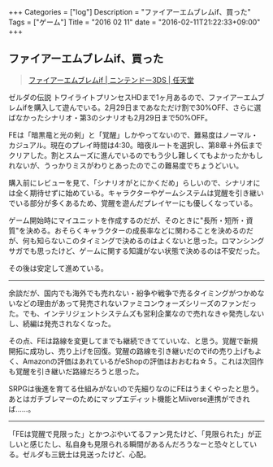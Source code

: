 +++
Categories = ["log"]
Description = "ファイアーエムブレムif、買った"
Tags = ["ゲーム"]
Title = "2016 02 11"
date = "2016-02-11T21:22:33+09:00"
+++

## ファイアーエムブレムif、買った
> [ファイアーエムブレムif | ニンテンドー3DS | 任天堂](https://www.nintendo.co.jp/3ds/bfwj/)

ゼルダの伝説 トワイライトプリンセスHDまで1ヶ月あるので、ファイアーエムブレムifを購入して遊んでいる。2月29日まであなただけ割で30%OFF、さらに選ばなかったシナリオ・第3のシナリオも2月29日まで50%OFF。

FEは「暗黒竜と光の剣」と「覚醒」しかやってないので、難易度はノーマル・カジュアル。現在のプレイ時間は4:30。暗夜ルートを選択し、第8章＋外伝までクリアした。割とスムーズに進んでいるのでもう少し難しくてもよかったかもしれないが、うっかりミスがわりとあったのでこの難易度でちょうどいい。

購入前にレビューを見て、「シナリオがとにかくだめ」らしいので、シナリオには全く期待せずに始めている。キャラクターやゲームシステムは覚醒を引き継いでいる部分が多くあるため、覚醒を遊んだプレイヤーにも優しくなっている。

ゲーム開始時にマイユニットを作成するのだが、そのときに"長所・短所・資質"を決める。おそらくキャラクターの成長率などに関わることを決めるのだが、何も知らないこのタイミングで決めるのはよくないと思った。ロマンシングサガでも思ったけど、ゲームに関する知識がない状態で決めるのは不安だった。

その後は安定して進めている。

----

余談だが、国内でも海外でも売れない・紛争や戦争で売るタイミングがつかめないなどの理由があって発売されないファミコンウォーズシリーズのファンだった。でも、インテリジェントシステムズも営利企業なので売れなきゃ発売しないし、続編は発売されなくなった。

その点、FEは路線を変更してまでも継続できてていいな、と思う。覚醒で新規開拓に成功し、売り上げを回復。覚醒の路線を引き継いだのでifの売り上げもよく、Amazonの評価はあれているがeShopの評価はおおむね☆５。これは次回作も覚醒を引き継いだ路線だろうと思った。

SRPGは後進を育てる仕組みがないので先細りなのにFEはうまくやったと思う。あとはガチブレマーのためにマップエディット機能とMiiverse連携ができれば……。

----

「FEは覚醒で見限った」とかつぶやいてるファン見たけど、「見限られた」が正しいと感じたし、私自身も見限られる瞬間があるんだろうなーと恐々としている。ゼルダも三銃士は見送ったけど、心配。